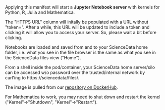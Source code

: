 Applying this manifest will start a **Jupyter Notebook server** with kernels for Python, R, Julia and Mathematica.

The "HTTPS URL" column will initally be populated with a URL without "token=". After a while, this URL will be updated to include a token and clicking it will allow you to access your server. So, please wait a bit before clicking.

Notebooks are loaded and saved from and to your ScienceData home folder, i.e. what you see in the file browser is the same as what you see in the ScienceData files view ("Home").

From a shell inside the pod/container, your ScienceData  home server/silo can be accessed w/o password over the trusted/internal network by curl'ing to https://sciencedata/files/.

The image is pulled from our [repository on DockerHub](https://hub.docker.com/r/sciencedata/jupyter_sciencedata).

For Mathematica to work, you may need to shut down and restart the kernel ("Kernel"->"Shutdown", "Kernel"->"Restart").
